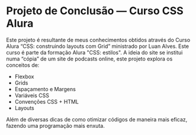 # Projeto de Conclusão — Curso CSS Alura

Este projeto é resultante de meus conhecimentos obtidos através do Curso Alura “CSS: construindo layouts com Grid” ministrado por Luan Alves. Este curso é parte da formação Alura "CSS: estilos". A ideia do site se institui numa “cópia” de um site de podcasts online, este projeto explora os conceitos de:

- Flexbox
- Grids
- Espaçamento e Margens
- Variáveis CSS
- Convenções CSS + HTML
- Layouts

Além de diversas dicas de como otimizar códigos de maneira mais eficaz, fazendo uma programação mais enxuta.
